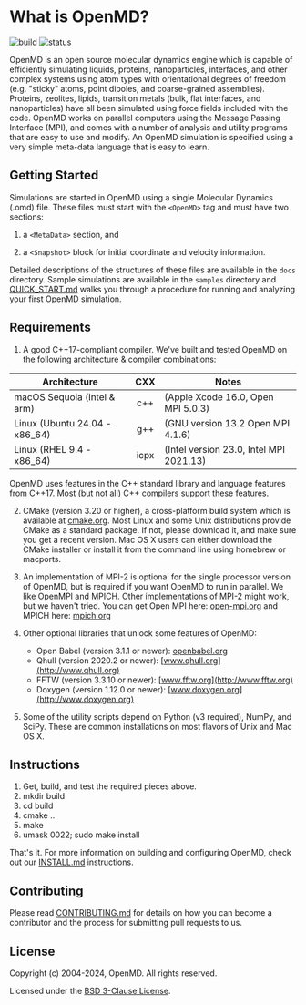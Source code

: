 # What is OpenMD?

[![build](https://github.com/OpenMD/OpenMD/workflows/build/badge.svg)](https://github.com/OpenMD/OpenMD/actions?query=workflow%3Abuild) [![status](https://joss.theoj.org/papers/8841bf23a51ceaf3439f455219043855/status.svg)](https://joss.theoj.org/papers/8841bf23a51ceaf3439f455219043855)


OpenMD is an open source molecular dynamics engine which is capable of
efficiently simulating liquids, proteins, nanoparticles, interfaces,
and other complex systems using atom types with orientational degrees
of freedom (e.g. "sticky" atoms, point dipoles, and coarse-grained
assemblies). Proteins, zeolites, lipids, transition metals (bulk, flat
interfaces, and nanoparticles) have all been simulated using force
fields included with the code. OpenMD works on parallel computers
using the Message Passing Interface (MPI), and comes with a number of
analysis and utility programs that are easy to use and modify. An
OpenMD simulation is specified using a very simple meta-data language
that is easy to learn.

## Getting Started

Simulations are started in OpenMD using a single Molecular Dynamics (.omd)
file. These files must start with the `<OpenMD>` tag and must have two
sections:

  1) a `<MetaData>` section, and

  2) a `<Snapshot>` block for initial coordinate and velocity information.

Detailed descriptions of the structures of these files are available
in the `docs` directory. Sample simulations are available in the
`samples` directory and [QUICK_START.md](QUICK_START.md) walks you through a
procedure for running and analyzing your first OpenMD simulation.

## Requirements

 1) A good C++17-compliant compiler. We've built and tested OpenMD on the
    following architecture & compiler combinations:

| Architecture                   |  CXX | Notes                                  |
|--------------------------------|:----:|----------------------------------------|
| macOS Sequoia (intel & arm)    | c++  | (Apple Xcode 16.0, Open MPI 5.0.3)     |
| Linux (Ubuntu 24.04 - x86\_64) | g++  | (GNU version 13.2  Open MPI 4.1.6)     |
| Linux (RHEL 9.4 - x86\_64)     | icpx | (Intel version 23.0, Intel MPI 2021.13)|

  OpenMD uses features in the C++ standard library and language features from
  C++17. Most (but not all) C++ compilers support these features.

 2) CMake (version 3.20 or higher), a cross-platform build system which
    is available at [cmake.org](http://www.cmake.org). Most Linux and
    some Unix distributions provide CMake as a standard package. If not,
    please download it, and make sure you get a recent version. Mac OS X
    users can either download the CMake installer or install it from the
    command line using homebrew or macports.

 4) An implementation of MPI-2 is optional for the single processor
    version of OpenMD, but is required if you want OpenMD to run in
    parallel. We like OpenMPI and MPICH. Other implementations of
    MPI-2 might work, but we haven't tried. You can get Open MPI here:
    [open-mpi.org](http://www.open-mpi.org/) and MPICH here:
    [mpich.org](https://www.mpich.org/)

 6) Other optional libraries that unlock some features of OpenMD:

      + Open Babel (version 3.1.1 or newer):  [openbabel.org](http://openbabel.org)
      + Qhull (version 2020.2 or newer):      [www.qhull.org](http://www.qhull.org)
      + FFTW (version 3.3.10 or newer):       [www.fftw.org](http://www.fftw.org)
      + Doxygen (version 1.12.0 or newer):    [www.doxygen.org](http://www.doxygen.org)

 7) Some of the utility scripts depend on Python (v3 required), NumPy,
    and SciPy. These are common installations on most flavors of Unix and
    Mac OS X.

## Instructions

 1) Get, build, and test the required pieces above.
 2) mkdir build
 3) cd build
 4) cmake ..
 5) make
 6) umask 0022; sudo make install

That's it. For more information on building and configuring OpenMD, check out our [INSTALL.md](docs/INSTALL.md) instructions.

## Contributing

Please read [CONTRIBUTING.md](.github/CONTRIBUTING.md) for details on how you can become a contributor and the process for submitting pull requests to us.

## License

Copyright (c) 2004-2024, OpenMD. All rights reserved.

Licensed under the [BSD 3-Clause License](LICENSE).

